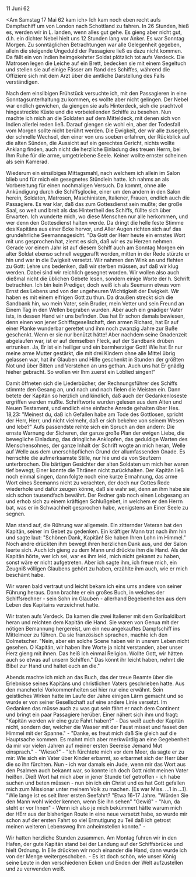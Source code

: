  11 Juni 62

<Am Samstag 17 Mai 62 kam ich> Ich kam noch eben recht aufs Dampfschiff <boot Clarence> um von London nach Schottland zu fahren. In 26 Stunden, hieß es, werden wir in L. landen, wenn alles gut gehe. Es gieng aber nicht gut, d.h. ein dichter Nebel hielt uns 12 Stunden lang vor Anker. Es war Sonntag Morgen. Zu sonntäglichen Betrachtungen war alle Gelegenheit gegeben, allein die steigende Ungeduld der Passagiere ließ es dazu nicht kommen. Da fällt ein von Indien heimgekehrter Soldat plötzlich tot aufs Verdeck. Die Matrosen legen die Leiche auf ein Brett, bedecken sie mit einem Segeltuch und stellen sie auf einige Fässer am Rand des Schiffes, während die Offiziere sich mit dem Arzt über die amtliche Darstellung des Falls verständigen.

Nach dem einsilbigen Frühstück versuchte ich, mit den Passagieren in eine Sonntagsunterhaltung zu kommen, es wollte aber nicht gelingen. Der Nebel war endlich gewichen, da giengen sie aufs Hinterdeck, sich die prachtvoll hingestreckte Küste und die vorbeieilenden Schiffe zu besehen. Nun machte ich mich an die Soldaten auf dem Mitteldeck, mit denen sich von Indien allerlei reden ließ. Darauf giengen sie wohl ein, aber der Todesfall vom Morgen sollte nicht berührt werden. Die Ewigkeit, der wir alle zusegeln, der schnelle Wechsel, den einer von uns soeben erfahren, der Rückblick auf die alten Sünden, die Aussicht auf ein gerechtes Gericht, nichts wollte Anklang finden, auch nicht die herzliche Einladung des treuen Herrn, bei Ihm Ruhe <zu suchen> für die arme, umgetriebene Seele. Keiner wollte ernster scheinen als sein Kamerad.

Wiederum ein einsilbiges Mittagsmahl, nach welchem ich allein im Salon blieb und für mich ein gesegnetes Stündlein hatte. Ich nahms an als Vorbereitung für einen nochmaligen Versuch. Da kommt, ohne alle Ankündigung durch die Schiffsglocke, einer um den andern in den Salon herein, Soldaten, Matrosen, Maschinisten, Italiener, Frauen, endlich auch die Passagiere. Es war klar, daß das zum Gottesdienst sein mußte; der große Saal, so weit und breit als das Hintertheil des Schiffs, füllte sich über Erwarten. Ich wunderte mich, wo diese Menschen nur alle herkommen, und wer denn den Gottesdienst halten werde. Da dringt die helle feste Stimme des Kapitäns aus einer Ecke hervor, und Aller Augen richten sich auf das grundehrliche Seemannsgesicht. "Da Gott der Herr heute ein ernstes Wort mit uns gesprochen hat, ziemt es sich, daß wir es zu Herzen nehmen. Gerade vor einem Jahr ist auf diesem Schiff auch am Sonntag Morgen ein alter Soldat ebenso schnell weggerafft worden, mitten in der Rede stürzte er hin und war in die Ewigkeit versetzt. Wir nahmen den Wink an und flehten zu Gott: Lehre uns bedenken, daß wir sterben müssen, auf daß wir klug werden. Dabei sind wir reichlich gesegnet worden. Wir wollen also auch dießmal nicht die üblichen Gebete lesen, sondern einige Worte der h. Schrift betrachten. Ich bin kein Prediger, doch weiß ich als Seemann etwas vom Ernst des Lebens und von der ungeheuren Wichtigkeit der Ewigkeit. Wir haben es mit einem eifrigen Gott zu thun. Da draußen streckt sich die Sandbank hin, wo mein Vater, sein Bruder, mein Vetter und sein Freund an Einem Tag in den Wellen begraben wurden. Aber auch ein gnädiger Vater ists, in dessen Hand wir uns befinden. Das hat Er schon damals bewiesen, denn einen von jener Schiffsgesellschaft, den armen Richard, hat Er auf einer Planke wunderbar gerettet und ihm noch zwanzig Jahre zur Buße geschenkt. Wenn er sie nur benützt hätte! Aber nachdem seine Gnadenzeit abgelaufen war, ist er auf demselben Fleck, auf der Sandbank <da> drüben ertrunken. Ja, Er ist ein heiliger und ein barmherziger Gott! Wie hat Er nur meine arme Mutter gestärkt, die mit drei Kindern ohne alle Mittel übrig gelassen war, hat ihr Glauben und Hilfe geschenkt in Stunden der größten Not und über Bitten und Verstehen an uns gethan. Auch uns hat Er gnädig hieher gebracht. So wollen wir Ihm zuerst ein Loblied singen!"

Damit öffneten sich die Liederbücher, der Rechnungsführer des Schiffs stimmte den Gesang an, und nach und nach fielen die Meisten ein. Dann betete der Kapitän so herzlich und kindlich, daß auch der Gedankenloseste ergriffen werden mußte. Schriftworte wurden gelesen aus dem Alten und Neuen Testament, und endlich eine einfache Anrede gehalten über Hes. 18,23: "Meinest du, daß ich Gefallen habe am Tode des Gottlosen, spricht der Herr, Herr, und nicht vielmehr, daß er sich bekehre von seinem Wesen und lebe?" Aufs passendste reihte sich ein Spruch an den andern: Die ernste Warnung der Sicheren, der ganze große Plan der ewigen Liebe, die bewegliche Einladung, das dringliche Anklopfen, das geduldige Warten des Menschensohnes, der ganze Inhalt der Schrift wogte an mich heran, Welle auf Welle aus dem unerschöpflichen Grund der allumfassenden Gnade. Es herrschte die aufmerksamste Stille, nur hie und da von Seufzern unterbrochen. Die bärtigen Gesichter der alten Soldaten um mich her waren tief bewegt; Einer konnte die Thränen nicht zurückhalten. Der Kapitän ließ noch einmal singen, dann folgte noch eine kurze Ermahnung, das arme Wort eines Seemanns nicht zu verachten, der doch nur Gottes Rede wiederhole und dafür zeugen könne, daß sie wahr sei, denn an ihm habe sie sich schon tausendfach bewährt. 
Der Redner gab noch einen Lobgesang an und erhob sich zu einem kräftigen Schlußgebet, in welchem er den Herrn bat, was er in Schwachheit gesprochen habe, wenigstens an Einer Seele zu segnen.

Man stand auf, die Rührung war allgemein. Ein zitternder Veteran bat den Kapitän, seiner im Gebet zu gedenken. Ein kräftiger Mann trat nach ihm hin und sagte laut: "Schönen Dank, Kapitän! Sie haben Ihren Lohn im Himmel." Noch andre drückten ihm bewegt ihren herzlichen Dank aus, und der Salon leerte sich. Auch ich gieng zu dem Mann und drückte ihm die Hand. 
Als der Kapitän hörte, wer ich sei, war es ihm leid, mich nicht gekannt zu haben, sonst wäre er nicht aufgetreten. Aber ich sagte ihm, ich freue mich, ein Zeugniß völligen Glaubens gehört zu haben, erzählte ihm auch, wie er mich beschämt habe.

Wir waren bald vertraut und leicht bekam ich eins ums andere von seiner Führung heraus. Dann brachte er ein großes Buch, in welches der Schiffsrechner - sein Sohn im Glauben - allerhand Begebenheiten aus dem Leben des Kapitains <Robert Wilson> verzeichnet hatte.

Wir traten aufs Verdeck. Da kamen die zwei Italiener mit dem Garibaldibart heran und reichten dem Kapitän die Hand. Sie waren von Genua mit der nötigen Bemannung hergereist, um ein neu angekauftes Dampfschiff ins Mittelmeer zu führen. Da sie französisch sprachen, machte ich den Dolmetscher. "Nein, aber ein solche Scene haben wir in unsrem Leben nicht gesehen. O Kapitän, wir haben Ihre Worte ja nicht verstanden, aber unser Herz gieng mit ihnen. Das heiß ich einmal Religion. Wollte Gott, wir hätten auch so etwas auf unsern Schiffen." Das könnt ihr leicht haben, nehmt die Bibel zur Hand und haltet euch an die."

Abends machte ich mich an das Buch, das der treue Beamte über die Erlebnisse seines Kapitäns und christlichen Vaters geschrieben hatte. Aus den mancherlei Vorkommenheiten sei hier nur eine erwähnt. Sein geistliches Wirken hatte im Laufe der Jahre einigen Lärm gemacht und so wurde er von seiner Gesellschaft auf eine andere Linie versetzt. Im Gedanken das müsse auch zu was gut sein fährt er nach dem Continent und bringt ein paar Passagiere herüber. Einer nähert sich ihm und fragt: "Kapitän werden wir eine gute Fahrt haben?" - Das weiß auch der Kapitän nicht, sondern der, welcher die Wasser mit der Faust misset und fasset den Himmel mit der Spanne." - "Danke, es freut mich daß Sie gleich auf die Hauptsache kommen. Es mahnt mich aber merkwürdig an eine Gegebenheit da mir vor vielen Jahren auf meiner ersten Seereise Jemand Mut einsprach." - "Wieso?" - "Ich fürchtete mich vor dem Meer, da sagte er zu mir: Wie sich ein Vater über Kinder erbarmt, so erbarmet sich der Herr über die so ihn fürchten. Nun - ich war damals ein Jude, wenn mir das Wort aus den Psalmen auch bekannt war, so konnte ich doch Gott nicht meinen Vater heißen. Dieß Wort hat mich aber in jener Stunde tief getroffen - ich habe suchen und beten müssen - nun bin ich ein Christ und es hat Gott gefallen mich zum Missionar unter meinem Volk zu machen. (Es war Miss. ...1 in ...1). "Wie lange ist es seit Ihrer ersten Seefahrt? "Etwa 16-17 Jahre. "Würden Sie den Mann wohl wieder kennen, wenn Sie ihn sehen" "Gewiß" - "Nun, da steht er vor Ihnen" - Wenn ich also je mich bekümmert hätte warum mich der HErr aus der bisherigen Route in eine neue versetzt habe, so wurde mir schon auf der ersten Fahrt so viel Ermutigung zu Teil daß ich getrost meinen weiteren Lebensweg Ihm anheimstellen konnte." -

Wir hatten herzliche Stunden zusammen. Am Montag fuhren wir in den Hafen, der gute Kapitän stand bei der Landung auf der Schiffsbrücke und hielt Ordnung. In Eile drückten wir noch einander die Hand, dann wurde ich von der Menge weitergeschoben. - Es ist doch schön, wie unser König seine Leute in den verschiedenen Ecken und Enden der Welt aufzustellen und zu verwenden weiß.
